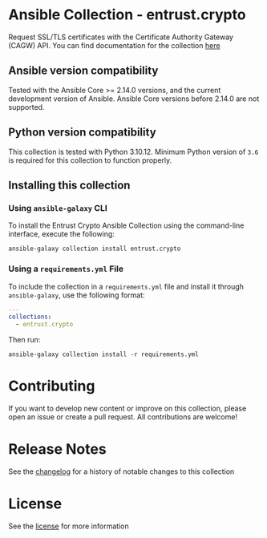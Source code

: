# Ansible Collection - entrust.crypto

Request SSL/TLS certificates with the Certificate Authority Gateway (CAGW) API.
You can find documentation for the collection [here](https://entrustcorporation.github.io/entrust-ansible-collection/)

## Ansible version compatibility

Tested with the Ansible Core >= 2.14.0 versions, and the current development version of Ansible. Ansible Core versions before 2.14.0 are not supported.

## Python version compatibility

This collection is tested with Python 3.10.12. Minimum Python version of `3.6` is required for this collection to function properly.

## Installing this collection

### Using `ansible-galaxy` CLI

To install the Entrust Crypto Ansible Collection using the command-line interface, execute the following:

```terminal
ansible-galaxy collection install entrust.crypto
```

### Using a `requirements.yml` File

To include the collection in a `requirements.yml` file and install it through `ansible-galaxy`, use the following format:

```yaml
---
collections:
  - entrust.crypto
```

Then run:

```terminal
ansible-galaxy collection install -r requirements.yml
```

# Contributing

If you want to develop new content or improve on this collection, please open an issue or create a pull request. All contributions are welcome!

# Release Notes

See the [changelog](https://github.com/EntrustCorporation/entrust-ansible-collection/blob/main/changelogs/changelog.yaml) for a history of notable changes to this collection

# License

See the [license](https://github.com/EntrustCorporation/entrust-ansible-collection/blob/main/LICENSE) for more information
